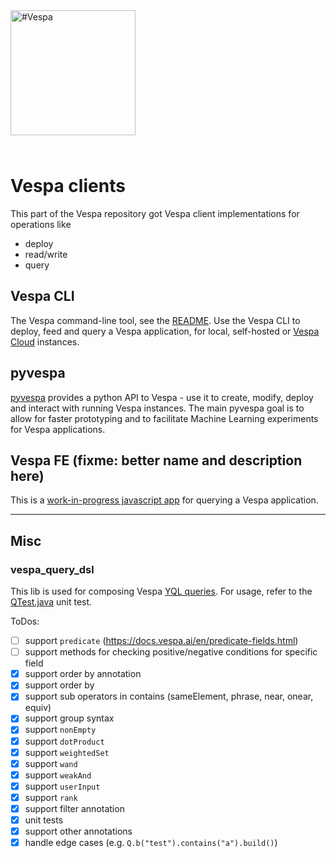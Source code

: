 <!-- Copyright Vespa.ai. Licensed under the terms of the Apache 2.0 license. See LICENSE in the project root. -->

<picture>
  <source media="(prefers-color-scheme: dark)" srcset="https://vespa.ai/assets/vespa-ai-logo-heather.svg">
  <source media="(prefers-color-scheme: light)" srcset="https://vespa.ai/assets/vespa-ai-logo-rock.svg">
  <img alt="#Vespa" width="200" src="https://vespa.ai/assets/vespa-ai-logo-rock.svg" style="margin-bottom: 25px;">
</picture>

# Vespa clients

This part of the Vespa repository got Vespa client implementations for operations like

- deploy
- read/write
- query

<!-- ToDo: illustration -->

## Vespa CLI

The Vespa command-line tool, see the [README](go/README.md).
Use the Vespa CLI to deploy, feed and query a Vespa application,
for local, self-hosted or [Vespa Cloud](https://cloud.vespa.ai/) instances.

## pyvespa

[pyvespa](https://pyvespa.readthedocs.io/en/latest/) provides a python API to Vespa -
use it to create, modify, deploy and interact with running Vespa instances.
The main pyvespa goal is to allow for faster prototyping
and to facilitate Machine Learning experiments for Vespa applications.

## Vespa FE (fixme: better name and description here)

This is a [work-in-progress javascript app](js/app) for querying a Vespa application.

---

## Misc

<!-- ToDo: move this / demote this somehow -->

### vespa\_query\_dsl

This lib is used for composing Vespa
[YQL queries](https://docs.vespa.ai/en/reference/query-language-reference.html).
For usage, refer to the [QTest.java](src/test/java/ai/vespa/client/dsl/QTest.java) unit test.

ToDos:

- [ ] support `predicate` (https://docs.vespa.ai/en/predicate-fields.html)
- [ ] support methods for checking positive/negative conditions for specific field
- [x] support order by annotation
- [x] support order by
- [x] support sub operators in contains (sameElement, phrase, near, onear, equiv)
- [x] support group syntax
- [x] support `nonEmpty`
- [x] support `dotProduct`
- [x] support `weightedSet`
- [x] support `wand`
- [x] support `weakAnd`
- [x] support `userInput`
- [x] support `rank`
- [x] support filter annotation
- [x] unit tests
- [x] support other annotations
- [x] handle edge cases (e.g. `Q.b("test").contains("a").build()`)
